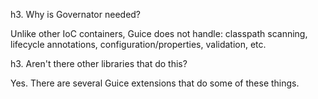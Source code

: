 h3. Why is Governator needed?

Unlike other IoC containers, Guice does not handle: classpath scanning, lifecycle annotations, configuration/properties, validation, etc.

h3. Aren't there other libraries that do this?

Yes. There are several Guice extensions that do some of these things. 

